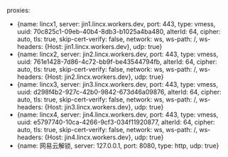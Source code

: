 
proxies:
  - {name: lincx1, server: jin1.lincx.workers.dev, port: 443, type: vmess, uuid: 70c825c1-09eb-40b4-8db3-b1025a4ba480, alterId: 64, cipher: auto, tls: true, skip-cert-verify: false, network: ws, ws-path: /, ws-headers: {Host: jin1.lincx.workers.dev}, udp: true}
  - {name: lincx2, server: jin2.lincx.workers.dev, port: 443, type: vmess, uuid: 761e1428-7d86-4c72-bb9f-be43544794fb, alterId: 64, cipher: auto, tls: true, skip-cert-verify: false, network: ws, ws-path: /, ws-headers: {Host: jin2.lincx.workers.dev}, udp: true}
  - {name: lincx3, server: jin3.lincx.workers.dev, port: 443, type: vmess, uuid: d298f4b2-927c-42b0-9842-673d46a09876, alterId: 64, cipher: auto, tls: true, skip-cert-verify: false, network: ws, ws-path: /, ws-headers: {Host: jin3.lincx.workers.dev}, udp: true}
  - {name: lincx4, server: jin4.lincx.workers.dev, port: 443, type: vmess, uuid: e5797740-10ca-4266-9cf3-034f11920877, alterId: 64, cipher: auto, tls: true, skip-cert-verify: false, network: ws, ws-path: /, ws-headers: {Host: jin4.lincx.workers.dev}, udp: true}
  - {name: 网易云解锁, server: 127.0.0.1, port: 8080, type: http, udp: true}
